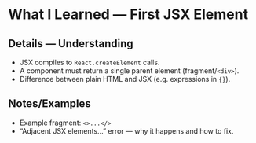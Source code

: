 # What I Learned — First JSX Element


## Details — Understanding
- JSX compiles to `React.createElement` calls.
- A component must return a single parent element (fragment/`<div>`).
- Difference between plain HTML and JSX (e.g. expressions in `{}`).


## Notes/Examples
- Example fragment: `<>...</>`
- “Adjacent JSX elements...” error — why it happens and how to fix.